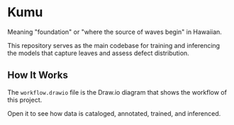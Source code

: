 # Kumu

Meaning "foundation" or "where the source of waves begin" in Hawaiian.

This repository serves as the main codebase for training and inferencing the models
that capture leaves and assess defect distribution.


## How It Works

The `workflow.drawio` file is the Draw.io diagram that shows the workflow of this project.

Open it to see how data is cataloged, annotated, trained, and inferenced.